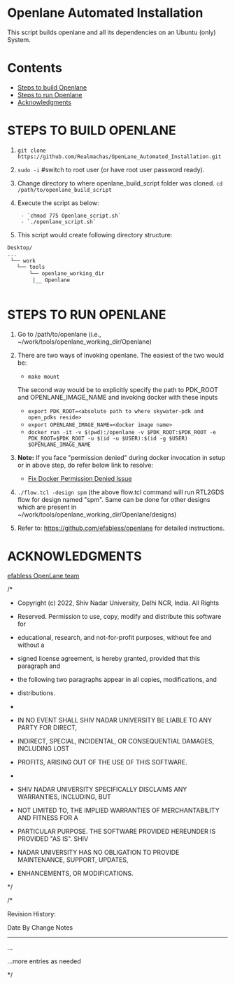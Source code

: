 # Openlane Automated Installation
This script builds openlane and all its dependencies on an Ubuntu (only) System.

# Contents
- [Steps to build Openlane](#steps-to-build-openlane)
- [Steps to run Openlane](#steps-to-run-openlane)
- [Acknowledgments](#acknowledgments)
 
# STEPS TO BUILD OPENLANE

1. `git clone https://github.com/Realmachas/OpenLane_Automated_Installation.git`
2. `sudo -i` #switch to root user (or have root user password ready).
3. Change directory to where openlane_build_script folder was cloned. `cd /path/to/openlane_build_script`
4. Execute the script as below:

        - `chmod 775 Openlane_script.sh`
        - `./openlane_script.sh`

5. This script would create following directory structure:

 ```bash  
 Desktop/
 ...
  └── work
    └── tools 
        └── openlane_working_dir
         |__ Openlane
                       
```              
 
# STEPS TO RUN OPENLANE

1. Go to /path/to/openlane (i.e., ~/work/tools/openlane_working_dir/Openlane)
2. There are two ways of invoking openlane. The easiest of the two would be:
   - `make mount`

   The second way would be to explicitly specify the path to PDK_ROOT and OPENLANE_IMAGE_NAME and invoking docker with these inputs
   - `export PDK_ROOT=<absolute path to where skywater-pdk and open_pdks reside>`
   - `export OPENLANE_IMAGE_NAME=<docker image name>`
   - `docker run -it -v $(pwd):/openlane -v $PDK_ROOT:$PDK_ROOT -e PDK_ROOT=$PDK_ROOT -u $(id -u $USER):$(id -g $USER) $OPENLANE_IMAGE_NAME`
   
3. **Note:** If you face "permission denied" during docker invocation in setup or in above step, do refer below link to resolve:
   - [Fix Docker Permission Denied Issue](https://stackoverflow.com/questions/48957195/how-to-fix-docker-got-permission-denied-issue)

4. `./flow.tcl -design spm`
(the above flow.tcl command will run RTL2GDS flow for design named "spm". Same can be done for other designs which are present in ~/work/tools/openlane_working_dir/Openlane/designs)

5. Refer to: https://github.com/efabless/openlane for detailed instructions.

# ACKNOWLEDGMENTS

[efabless OpenLane team](https://github.com/efabless/openlane)

/*

* Copyright (c) 2022, Shiv Nadar University, Delhi NCR, India. All Rights

* Reserved. Permission to use, copy, modify and distribute this software for

* educational, research, and not-for-profit purposes, without fee and without a

* signed license agreement, is hereby granted, provided that this paragraph and

* the following two paragraphs appear in all copies, modifications, and

* distributions.

*

* IN NO EVENT SHALL SHIV NADAR UNIVERSITY BE LIABLE TO ANY PARTY FOR DIRECT,

* INDIRECT, SPECIAL, INCIDENTAL, OR CONSEQUENTIAL DAMAGES, INCLUDING LOST

* PROFITS, ARISING OUT OF THE USE OF THIS SOFTWARE.

*

* SHIV NADAR UNIVERSITY SPECIFICALLY DISCLAIMS ANY WARRANTIES, INCLUDING, BUT

* NOT LIMITED TO, THE IMPLIED WARRANTIES OF MERCHANTABILITY AND FITNESS FOR A

* PARTICULAR PURPOSE. THE SOFTWARE PROVIDED HEREUNDER IS PROVIDED "AS IS". SHIV

* NADAR UNIVERSITY HAS NO OBLIGATION TO PROVIDE MAINTENANCE, SUPPORT, UPDATES,

* ENHANCEMENTS, OR MODIFICATIONS.

*/

 

/*

Revision History:

Date          By                     Change Notes

------------  ---------------------- ------------------------------------------

...

...more entries as needed

*/
